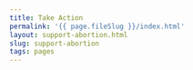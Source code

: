 ```yaml
---
title: Take Action
permalink: '{{ page.fileSlug }}/index.html'
layout: support-abortion.html
slug: support-abortion
tags: pages
---
```



